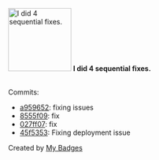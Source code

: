 <img src="https://github.com/my-badges/my-badges/blob/master/src/all-badges/fix-commit/fix-4.png?raw=true" alt="I did 4 sequential fixes." title="I did 4 sequential fixes." width="128">
<strong>I did 4 sequential fixes.</strong>
<br><br>

Commits:

- <a href="https://github.com/EliasAfara/Lebanon-Freecycle/commit/a9596524b7f192cb0c72c711a407a38f920ea013">a959652</a>: fixing issues
- <a href="https://github.com/EliasAfara/Lebanon-Freecycle/commit/8555f092cf834d8fcc9ce3dc9dc64e9c146cb2c8">8555f09</a>: fix
- <a href="https://github.com/EliasAfara/Lebanon-Freecycle/commit/027ff07c337e2421a21be0bc9bc01f1acbe392c9">027ff07</a>: fix
- <a href="https://github.com/EliasAfara/Lebanon-Freecycle/commit/45f5353f0d5c64c8bb34cd351633afb03179739a">45f5353</a>: Fixing deployment issue


Created by <a href="https://github.com/my-badges/my-badges">My Badges</a>